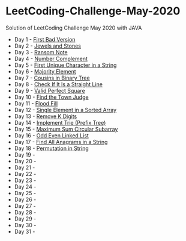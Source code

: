 # LeetCoding-Challenge-May-2020
Solution of LeetCoding Challenge May 2020 with JAVA
* Day 1 - [First Bad Version](https://github.com/WangYuw/LeetCoding-Challenge-May-2020/blob/master/Day-01-First-Bad-Version/Solution.java)
* Day 2 - [Jewels and Stones](https://github.com/WangYuw/LeetCoding-Challenge-May-2020/blob/master/Day-02-Jewels-and-Stones/Solution.java)
* Day 3 - [Ransom Note](https://github.com/WangYuw/LeetCoding-Challenge-May-2020/blob/master/Day-03-Ransom-Note/Solution.java)
* Day 4 - [Number Complement](https://github.com/WangYuw/LeetCoding-Challenge-May-2020/blob/master/Day-04-Number-Complement/Solution.java)
* Day 5 - [First Unique Character in a String](https://github.com/WangYuw/LeetCoding-Challenge-May-2020/blob/master/Day-05-First-Unique-Character-in-a-String/Solution.java)
* Day 6 - [Majority Element](https://github.com/WangYuw/LeetCoding-Challenge-May-2020/blob/master/Day-06-Majority-Element/Solution.java)
* Day 7 - [Cousins in Binary Tree](https://github.com/WangYuw/LeetCoding-Challenge-May-2020/blob/master/Day-07-Cousins-in-Binary-Tree/Solution.java)
* Day 8 - [Check If It Is a Straight Line](https://github.com/WangYuw/LeetCoding-Challenge-May-2020/blob/master/Day-08-Check-If-It-Is-a-Straight-Line/Solution.java)
* Day 9 - [Valid Perfect Square](https://github.com/WangYuw/LeetCoding-Challenge-May-2020/blob/master/Day-09-Valid-Perfect-Square/Solution.java)
* Day 10 - [Find the Town Judge](https://github.com/WangYuw/LeetCoding-Challenge-May-2020/blob/master/Day-10-Find-the-Town-Judge/Solution.java)
* Day 11 - [Flood Fill](https://github.com/WangYuw/LeetCoding-Challenge-May-2020/blob/master/Day-11-Flood-Fill/Solution.java)
* Day 12 - [Single Element in a Sorted Array](https://github.com/WangYuw/LeetCoding-Challenge-May-2020/blob/master/Day-12-Single-Element-in-a-Sorted-Array/Solution.java)
* Day 13 - [Remove K Digits](https://github.com/WangYuw/LeetCoding-Challenge-May-2020/blob/master/Day-13-Remove-K-Digits/Solution.java)
* Day 14 - [Implement Trie (Prefix Tree)](https://github.com/WangYuw/LeetCoding-Challenge-May-2020/blob/master/Day-14-Implement-Trie-Prefix-Tree/Solution.java)
* Day 15 - [Maximum Sum Circular Subarray](https://github.com/WangYuw/LeetCoding-Challenge-May-2020/blob/master/Day-15-Maximum-Sum-Circular-Subarray/Solution.java)
* Day 16 - [Odd Even Linked List](https://github.com/WangYuw/LeetCoding-Challenge-May-2020/blob/master/Day-16-Odd-Even-Linked-List/Solution.java)
* Day 17 - [Find All Anagrams in a String](https://github.com/WangYuw/LeetCoding-Challenge-May-2020/blob/master/Day-17-Find-All-Anagrams-in-a-String/Solution.java)
* Day 18 - [Permutation in String](https://github.com/WangYuw/LeetCoding-Challenge-May-2020/blob/master/Day-18-Permutation-in-String/Solution.java)
* Day 19 - 
* Day 20 - 
* Day 21 - 
* Day 22 - 
* Day 23 - 
* Day 24 - 
* Day 25 - 
* Day 26 - 
* Day 27 - 
* Day 28 - 
* Day 29 -
* Day 30 - 
* Day 31 -  
